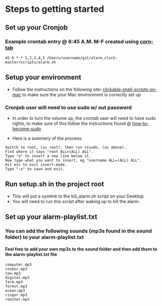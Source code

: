# Steps to getting started

## Set up your Cronjob 

### Example crontab entry @ 6:45 A.M. M-F created using [corn-tab](http://www.corntab.com/pages/crontab-gui)

```
45 6 * * 1,2,3,4,5 /Users/username/git/alarm_clock-master/scripts/alarm.sh
```

## Setup your environment 

* Follow the instructions on the following site: [clickable-shell-scripts-on-mac](http://stackoverflow.com/questions/5125907/how-to-run-a-shell-script-in-os-x-by-double-clicking) to make sure the your Mac environment is correctly set up

### Cronjob user will need to use sudo w/ out password
* In order to turn the volume up, the crontab user will need to have sudo rights, to make sure of this follow the instructions found @ [how-to-become-sudo](https://www.garron.me/en/linux/visudo-command-sudoers-file-sudo-default-editor.html)

* Here is a summery of the process: 
```
Switch to root, (su root), then run visudo, (as above).
Find where it says "root ALL=(ALL) ALL".
Type "o" to insert a new line below it.
Now type what you want to insert, eg "username ALL=(ALL) ALL".
Hit esc to exit insert-mode.
Type ":x" to save and exit.
```

## Run setup.sh in the project root 

* This will put a symlink to the kill_alarm.sh script on your Desktop. 
* You will need to run this script after waking up to kill the alarm.

## Set up your alarm-playlist.txt

### You can add the following sounds (mp3s found in the sound folder) to your alarm-playlist.txt
#### Feel free to add your own mp3s to the sound folder and then add them to the alarm-playlist.txt file

```
computer.mp3
cosmic.mp3
cow.mp3
digital.mp3
farm.mp3
forest.mp3
ocean.mp3
ringer.mp3
rooster.mp3
```
